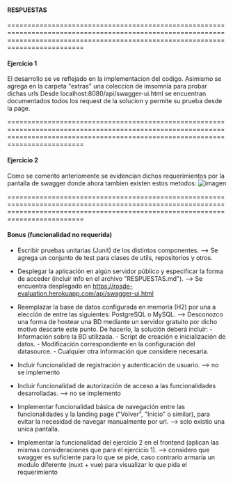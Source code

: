 #### RESPUESTAS ####

=====================================================================================================================================================================================
#### Ejercicio 1 ####

El desarrollo se ve reflejado en la implementacion del codigo.
Asimismo se agrega en la carpeta "extras" una coleccion de imsomnia para probar dichas urls
Desde localhost:8080/api/swagger-ui.html se encuentran documentados todos los request de la solucion y permite su prueba desde la page.

=====================================================================================================================================================================================
#### Ejercicio 2 ####

Como se comento anteriomente se evidencian dichos requerimientos por la pantalla de swagger donde ahora tambien existen estos metodos:
![imagen](https://user-images.githubusercontent.com/37519105/149248731-dd7c34f9-dac0-4ea2-a0d7-f4c50f52039a.png)


=====================================================================================================================================================================================
#### Bonus (funcionalidad no requerida) ####

- Escribir pruebas unitarias (Junit) de los distintos componentes. --> Se agrega un conjunto de test para clases de utils, repositorios y otros.

- Desplegar la aplicación en algún servidor público y especificar la forma de acceder (incluir info en el archivo "RESPUESTAS.md"). --> Se encuentra desplegado en https://rosde-evaluation.herokuapp.com/api/swagger-ui.html

- Reemplazar la base de datos configurada en memoria (H2) por una a elección de entre las siguientes: PostgreSQL o MySQL. --> Desconozco una forma de hostear una BD mediante un servidor gratuito por dicho motivo descarte este punto.
	De hacerlo, la solución deberá incluir:
		- Información sobre la BD utilizada.
		- Script de creación e inicialización de datos.
		- Modificación correspondiente en la configuración del datasource.
		- Cualquier otra información que considere necesaria.

- Incluir funcionalidad de registración y autenticación de usuario. --> no se implemento

- Incluir funcionalidad de autorización de acceso a las funcionalidades desarrolladas. --> no se implemento
		
- Implementar funcionalidad básica de navegación entre las funcionalidades y la landing page ("Volver", "Inicio" o similar), para evitar la necesidad de navegar manualmente por url. --> solo existio una unica pantalla.

- Implementar la funcionalidad del ejercicio 2 en el frontend (aplican las mismas consideraciones que para el ejercicio 1). --> considero que swagger es suficiente para lo que se pide, caso contrario armaría un modulo diferente (nuxt + vue) para visualizar lo que pida el requerimiento
